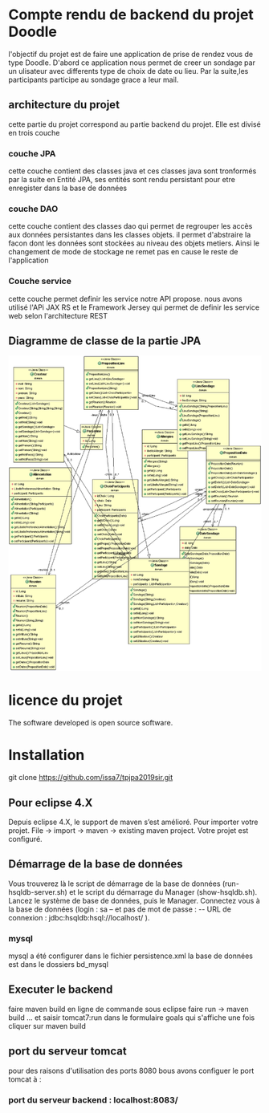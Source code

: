 # Compte rendu de backend du projet Doodle
l'objectif du projet est de faire une application de prise de rendez vous de type Doodle.
D'abord ce application nous permet de creer un sondage par un ulisateur avec differents type de choix de date ou lieu.
Par la suite,les participants participe au sondage grace a leur mail.

## architecture du projet
cette partie du projet correspond au partie backend du projet. Elle est divisé en trois couche 
### couche JPA 
cette couche contient des classes java et ces classes java sont tronformés par la suite en Entité JPA, ses entités sont rendu persistant pour etre enregister dans la base de données
###  couche DAO
cette couche contient des classes dao qui permet de regrouper les accès aux données persistantes dans les classes objets. il permet 
d'abstraire la facon dont les données sont stockées au niveau des objets metiers. Ainsi le changement de mode de stockage ne remet pas en cause le reste de l'application
### Couche service 
cette couche permet definir les service notre API propose. nous avons utilisé l'APi JAX RS et le Framework Jersey qui permet de definir les service web selon l'architecture REST 

## Diagramme de classe de la partie JPA 
![Diagramme de classe](diagrammeClasse.gif)

# licence du projet
The software developed is open source software.
# Installation
git clone https://github.com/issa7/tpjpa2019sir.git


## Pour eclipse 4.X
Depuis eclipse 4.X, le support de maven s’est amélioré. Pour importer votre projet. File -> import -> maven -> existing maven project.
Votre projet est configuré.

## Démarrage de la base de données
 Vous trouverez là le script de démarrage de la base de données (run-hsqldb-server.sh) et le script du démarrage du Manager (show-hsqldb.sh). Lancez le système de base de données, puis le Manager. Connectez vous à la base de données (login : sa – et pas de mot de passe : -- URL de connexion : jdbc:hsqldb:hsql://localhost/ ).
 
 ### mysql 
 mysql a été configurer dans le fichier persistence.xml 
 la base de données est dans le dossiers bd_mysql
 
 
 ## Executer le backend
 faire maven build en ligne de commande 
 sous eclipse faire run -> maven build ... et saisir tomcat7:run dans le formulaire goals qui s'affiche une fois cliquer sur maven build
 
 ## port du serveur tomcat 
 pour des raisons d'utilisation des ports 8080 bous avons configuer le port tomcat à :
 ### port du serveur backend : localhost:8083/
 


